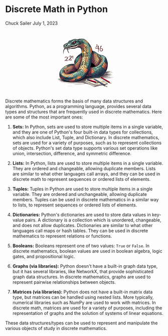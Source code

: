 # Discrete Math in Python
Chuck Sailer July 1, 2023

<div align="center">
    <img src="assets/python-math.png">
</div> 
<p></p> 

Discrete mathematics forms the basis of many data structures and algorithms. Python, as a programming language, provides several data types and structures that are frequently used in discrete mathematics. Here are some of the most important ones:

1. **Sets:** In Python, sets are used to store multiple items in a single variable, and they are one of Python's four built-in data types for collections, which also include List, Tuple, and Dictionary. In discrete mathematics, sets are used for a variety of purposes, such as to represent collections of objects. Python's set data type supports various set operations like union, intersection, difference, and symmetric difference.

2. **Lists:** In Python, lists are used to store multiple items in a single variable. They are ordered and changeable, allowing duplicate members. Lists are similar to what other languages call arrays, and they can be used in discrete math to represent sequences or ordered lists of elements.

3. **Tuples:** Tuples in Python are used to store multiple items in a single variable. They are ordered and unchangeable, allowing duplicate members. Tuples can be used in discrete mathematics in a similar way to lists, to represent sequences or ordered lists of elements.

4. **Dictionaries:** Python's dictionaries are used to store data values in key-value pairs. A dictionary is a collection which is unordered, changeable, and does not allow duplicates. Dictionaries are similar to what other languages call maps or hash tables. They can be used in discrete mathematics to represent relations or functions.

5. **Booleans:** Booleans represent one of two values: `True` or `False`. In discrete mathematics, boolean values are used in boolean algebra, logic gates, and propositional logic.

6. **Graphs (via libraries):** Python doesn't have a built-in graph data type, but it has several libraries, like NetworkX, that provide sophisticated graph data structures. In discrete mathematics, graphs are used to represent pairwise relationships between objects.

7. **Matrices (via libraries):** Python does not have a built-in matrix data type, but matrices can be handled using nested lists. More typically, numerical libraries such as NumPy are used to work with matrices. In discrete math, matrices are used for a variety of purposes, including the representation of graphs and the solution of systems of linear equations.

These data structures/types can be used to represent and manipulate the various objects of study in discrete mathematics.